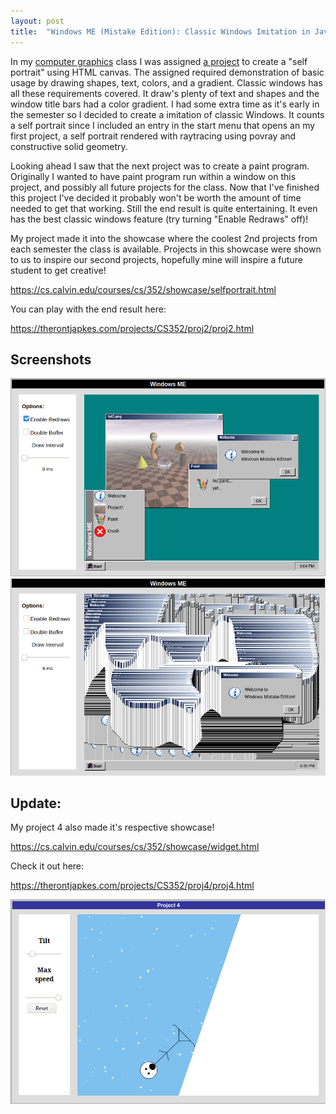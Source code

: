 ```yaml
---
layout: post
title:  "Windows ME (Mistake Edition): Classic Windows Imitation in Javascript"
---
```


In my [computer graphics](https://cs.calvin.edu/courses/cs/352/index.html) class I was assigned [a project](https://cs.calvin.edu/courses/cs/352/projects/proj2.pdf) to create a "self portrait" using HTML canvas. The assigned required demonstration of basic usage by drawing shapes, text, colors, and a gradient. Classic windows has all these requirements covered. It draw's plenty of text and shapes and the window title bars had a color gradient. I had some extra time as it's early in the semester so I decided to create a imitation of classic Windows. It counts a self portrait since I included an entry in the start menu that opens an my first project, a self portrait rendered with raytracing using povray and constructive solid geometry.

Looking ahead I saw that the next project was to create a paint program. Originally I wanted to have paint program run within a window on this project, and possibly all future projects for the class. Now that I've finished this project I've decided it probably won't be worth the amount of time needed to get that working. Still the end result is quite entertaining. It even has the best classic windows feature (try turning "Enable Redraws" off)!

My project made it into the showcase where the coolest 2nd projects from each semester the class is available. Projects in this showcase were shown to us to inspire our second projects, hopefully mine will inspire a future student to get creative!

<https://cs.calvin.edu/courses/cs/352/showcase/selfportrait.html>

You can play with the end result here:

<https://therontjapkes.com/projects/CS352/proj2/proj2.html>

## Screenshots

![](../images/win_me_1.png)
![](../images/win_me_2.png)

## Update:

My project 4 also made it's respective showcase!

<https://cs.calvin.edu/courses/cs/352/showcase/widget.html>

Check it out here:

<https://therontjapkes.com/projects/CS352/proj4/proj4.html>

![](../images/proj4.png)